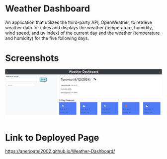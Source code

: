 # Weather Dashboard

An application that utilizes the third-party API, OpenWeather, to retrieve weather data for cities and displays the weather (temperature, humidity, wind speed, and uv index) of the current day and the weather (temperature and humidity) for the five following days.

# Screenshots

![The weather app includes a search option, a list of cities, and a five-day forecast and current weather conditions for Toronto.](./Assets/Images/Final%20Look.jpg)

# Link to Deployed Page

https://aneripatel2002.github.io/Weather-Dashboard/
